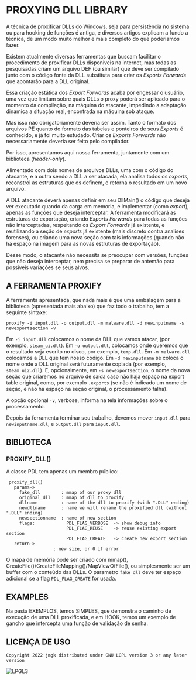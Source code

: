 # PROXYING DLL LIBRARY

A técnica de proxificar DLLs do Windows, seja para persistência no sistema ou para hooking de funções é antiga, e diversos artigos explicam a fundo a técnica, de um modo muito melhor e mais completo do que poderiamos fazer.

Existem atualmente diversas ferramentas que buscam facilitar o procedimento de proxificar DLLs disponiveis na internet, mas todas as pesquisadas criam um arquivo DEF (ou similar) que deve ser compilado junto com o código fonte da DLL substituta para criar os _Exports Forwards_ que apontarão para a DLL original. 

Essa criação estática dos _Export Forwards_ acaba por engessar o usuário, uma vez que limitam sobre quais DLLs o proxy poderá ser aplicado para o momento da compilação, na máquina do atacante, impedindo a adaptação dinamica a situação real, encontrada na máquina sob ataque.

Mas isso não obrigatoriamente deveria ser assim. Tanto o formato dos arquivos PE quanto do formato das tabelas e ponteiros de seus _Exports_ é conhecido, e já foi muito estudado. Criar os _Exports Forwards_ não necessariamente deveria ser feito pelo compilador.

Por isso, apresentamos aqui nossa ferramenta, juntamente com um biblioteca (_header-only_).

Alimentado com dois nomes de arquivos DLLs, uma com o código do atacante, e a outra sendo a DLL a ser atacada, ela analisa todos os _exports_, reconstroi as estruturas que os definem, e retorna o resultado em um novo arquivo.

A DLL atacante deverá apenas definir em seu DllMain() o código que deseja ver executado quando da carga em memoria, e implementar (como _export_), apenas as funções que deseja interceptar. A ferramenta modificará as estruturas de exportação, criando _Exports Forwards_ para todas as funções não interceptadas, respeitando os _Export Forwards_ já existente, e reutilizando a seção de _exports_ já existente (mais discreto contra analises forenses), ou criando uma nova seção com tais informações (quando não há espaço na imagem para as novas estruturas de exportação).

Desse modo, o atacante não necessita se preocupar com versões, funções que não deseja interceptar, nem precisa se preparar de antemão para possiveis variações se seus alvos.

## A FERRAMENTA PROXIFY

A ferramenta apresentada, que nada mais é que uma embalagem para a biblioteca (apresentada mais abaixo) que faz todo o trabalho, tem a seguinte sintaxe:

`proxify -i input.dll -o output.dll -m malware.dll -d newinputname -s newexportsection -v`

Em `-i input.dll` colocamos o nome da DLL que vamos atacar, (por exemplo, `steam_ui.dll`). Em `-o output.dll`, colocamos onde queremos que o resultado seja escrito no disco, por exemplo, `temp.dll`. Em `-m malware.dll` colocamos a DLL que tem nosso código. Em `-d newinputname` se coloca o nome onde a DLL original será futuramente copiada (por exemplo, `steam_ui2.dll`). E, opcionalmente, em `-s newexportsection`, o nome da nova seção que criaremos no arquivo de saída caso não haja espaço na export table original, como, por exemplo `.exports` (se não é indicado um nome de seção, e não há espaço na seção original, o processamento falha).

A opção opcional `-v`, verbose, informa na tela informações sobre o processamento.

Depois da ferramenta terminar seu trabalho, devemos mover `input.dll` para `newinputname.dll`, e `output.dll` para `input.dll`.

## BIBLIOTECA

### PROXIFY_DLL()

A classe PDL tem apenas um membro público:

```
 proxify_dll()
   params->
     fake_dll        : mmap of our proxy dll
     original_dll    : mmap of dll to proxify
     dllname         : name of the dll to proxify (with ".DLL" ending)
     newdllname      : name we will rename the proxified dll (without ".DLL" ending)
     newsectionname  : name of new section
     flags:            PDL_FLAG_VERBOSE  -> show debug info
                       PDL_FLAG_REUSE    -> reuse existing export section
                       PDL_FLAG_CREATE   -> create new export section
   return->
                  : new size, or 0 if error
```

O mapa de memória pode ser criado com mmap(), CreateFile()/CreateFileMapping()/MapViewOfFile(), ou simplesmente ser um buffer com o conteúdo das DLLs. O parametro `fake_dll` deve ter espaço adicional se a flag `PDL_FLAG_CREATE` for usada.

## EXAMPLES

Na pasta EXEMPLOS, temos SIMPLES, que demonstra o caminho de execução de uma DLL proxificada, e em HOOK, temos um exemplo de gancho que intercepta uma função de validação de senha.

## LICENÇA DE USO

```
Copyright 2022 jmgk distributed under GNU LGPL version 3 or any later version
```
![LPGL3](https://www.gnu.org/graphics/lgplv3-with-text-154x68.png "LPGL3")

